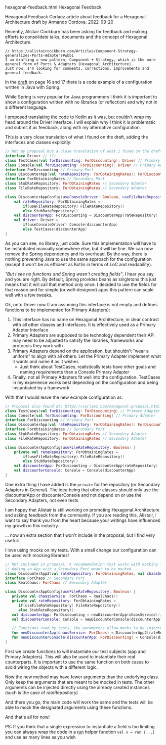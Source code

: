hexagonal-feedback.html
Hexagonal Feedback

Hexagonal Feedback
Corlaez article about feedback for a Hexagonal Architecture draft by Armando Cordova.
2022-09-20


Recently, Alistair Cockburn has been asking for feedback and making efforts to consolidate talks, documents and the concept of Hexagonal Architecture.

```text
// https://alistaircockburn.com/Articles/Component-Strategy-generalizes-Ports-Adapters#wbb1
I am drafting a new pattern, Component + Strategy, which is the more general form of Ports & Adapters (Hexagonal Architecture).
Just now, I'm looking for comments, corrections, improvements and general feedback.
```

In the [draft](https://alistaircockburn.com/Component%20plus%20strategy.pdf) on page 16 and 17 there is a code example of a configuration written in Java with Spring.

While Spring is very popular for Java programmers I think it is important to show a configuration written with no libraries (or reflection) and why not in a different language.

I proposed translating the code to Kotlin as it was, but couldn't wrap my head around the Driver interface. I will explain why I think it is problematic and submit it as feedback, along with my alternative configuration.

This is a very close translation of what I found on the draft, adding the interfaces and classes explicitly:

```kotlin
// Not my proposal but a close translation of what I found on the draft
interface Driver // (?)
class TestCases(val forDiscounting: ForDiscounting): Driver // Primary Adapter
class Console(val forDiscounting: ForDiscounting): Driver // Primary Adapter
interface ForDiscounting // Primary Port
class DiscounterApp(val rateRepository: ForObtainingRates): ForDiscounting // App
interface ForObtainingRates // Secondary Port
class StubRateRepository: ForObtainingRates // Secondary Adapter
class FileRateRepository: ForObtainingRates // Secondary Adapter

class DiscounterAppConfig(useConsoleDriver: Boolean, useFileRateRepository: Boolean) {
    val rateRepository: ForObtainingRates =
        if(useFileRateRepository) FileRateRepository()
        else StubRateRepository()
    val discounterApp: ForDiscounting = DiscounterApp(rateRepository)
    val driver: Driver =
        if(useConsoleDriver) Console(discounterApp)
        else TestCases(discounterApp)
}
```

As you can see, no library, just code. Sure this implementation will have to be instantiated manually somewhere else, but it will be fine. We can now remove the Spring dependency and its overhead. 
By the way, there is nothing preventing Java to use the same approach for the configuration (except it won't be as efficient as Kotlin in terms of LoC and readability).

_"But I see no functions and Spring wasn't creating fields"_, I hear you say, and you are right. By default, Spring provides beans as singletons this just means that it will call that method only once. I decided to use the fields for that reason and for simple (or well-designed) apps this pattern can scale well with a few tweaks.

Ok, onto Driver now (I am assuming this interface is not empty and defines functions to be implemented for Primary Adapters):

1. This interface has no name on Hexagonal Architecture, in clear contrast with all other classes and interfaces. It is effectively used as a Primary Adapter Interface
2. Primary Adapters are supposed to be technology dependent their API may need to be adjusted to satisfy the libraries, frameworks and protocols they work with
3. Primary Adapters depend on the application, but shouldn't "wear a uniform" to align with all others. Let the Primary Adapter implement what it wants and name it as it wishes
   * Just think about TestCases, realistically tests have other goals and naming requirements than a Console Primary Adapter
4. Finally, not all Primary Adapters fit well into the configuration. TestCases in my experience works best depending on the configuration and being instantiated by a framework

With that I would leave the new example configuration as:

```kotlin
// Proposal also found at: https://corlaez.com/hexagonal-proposal.html
class TestCases(val forDiscounting: ForDiscounting) // Primary Adapter (instantiated by testing framework)
class Console(val forDiscounting: ForDiscounting) // Primary Adapter
interface ForDiscounting // Primary Port
class DiscounterApp(val rateRepository: ForObtainingRates): ForDiscounting // App
interface ForObtainingRates // Secondary Port
class StubRateRepository: ForObtainingRates // Secondary Adapter
class FileRateRepository: ForObtainingRates // Secondary Adapter

class DiscounterAppConfig(useFileRateRepository: Boolean) {
    private val rateRepository: ForObtainingRates =
        if(useFileRateRepository) FileRateRepository()
        else StubRateRepository()
    val discounterApp: ForDiscounting = DiscounterApp(rateRepository)
    val discounterConsole: Console = Console(discounterApp)
}
```

One extra thing I have added is the `private` for the repository (or Secondary Adapters in General). The idea being that 
other classes should only use the discounterApp or discounterConsole and not depend on or use the Secondary Adapters, not even tests.

I am happy that Alistair is still working on promoting Hexagonal Architecture and asking feedback from the community. 
If you are reading this, Alistair, I want to say thank you from the heart because your writings have influenced my growth in this industry.

... now an extra section that I won't include in the proposal, but I find very useful:

I love using mocks on my tests. With a small change our configuration can be used with mocking libraries!

```kotlin
// Not included in proposal. A recommendation that works with mocking libraries
// Adding an App with a Secondary Port meant to be mocked
class DiscounterApp2(val rateRepository: ForObtainingRates, val chaosService: ForChaos): ForDiscounting // App
interface ForChaos // Secondary Port
class RealChaos: ForChaos // Secondary Adapter

class DiscounterAppConfig(useFileRateRepository: Boolean) {
   private val chaosService: ForChaos = RealChaos()
   private val rateRepository: ForObtainingRates =
      if(useFileRateRepository) FileRateRepository()
      else StubRateRepository()
   val discounterApp: ForDiscounting = newDiscounterApp(chaosService)// Same function used here
   val discounterConsole: Console = newDiscounterConsole(discounterApp)// Same function used here

   // Functions used by tests, the parameters allow mocks to be injected.
   fun newDiscounterApp(chaosService: ForChaos) = DiscounterApp2(rateRepository, chaosService)
   fun newDiscounterConsole(discounterApp: ForDiscounting) = Console(discounterApp)
}
```

First we create functions to will instantiate our test subjects (app and Primary Adapters). This will also be used to instantiate their real counterparts.
It is important to use the same function on both cases to avoid wiring the objects with a different logic.

Now the new method may have fewer arguments than the underlying class. Only keep the arguments that are meant to be mocked in tests.
The other arguments can be injected directly using the already created instances (such is the case of rateRepository)

And there you go, the main code will work the same and the tests will be able to mock the designated arguments using these functions.

And that's all for now!

PS: If you think that a single expression to instantiate a field is too limiting you can always wrap the code in a 
[run](https://kotlinlang.org/api/latest/jvm/stdlib/kotlin/run.html) helper function `val x = run {...}` and use as many lines as you wish

